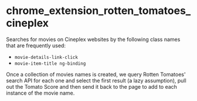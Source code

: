 # chrome_extension_rotten_tomatoes_cineplex

Searches for movies on Cineplex websites by the following class names that are frequently used:
- `movie-details-link-click`
- `movie-item-title ng-binding`

Once a collection of movies names is created, we query Rotten Tomatoes' search API for each one and select the first result (a lazy assumption), pull out the Tomato Score and then send it back to the page to add to each instance of the movie name.